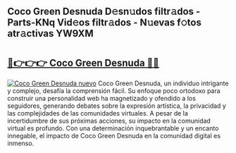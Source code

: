 ## Coco Green Desnuda D𝚎sn𝚞dos filtr𝚊dos - Parts-KNq Vid𝚎os filtr𝚊dos - N𝚞evas f𝚘tos atr𝚊ctivas YW9XM

# <h2><a href="http://mb7mip.tromn.icu/?c=Coco+Green+Desnuda">🔗👉👉👉 Coco Green Desnuda 🔗🔗</a></h2>

[![Coco Green Desnuda nuevo](https://i.imgur.com/pEAQMta.gif)](http://mb7mip.tromn.icu/?c=Coco+Green+Desnuda)
Coco Green Desnuda, un individuo intrigante y complejo, desafía la comprensión fácil. Su enfoque poco ortodoxo para construir una personalidad web ha magnetizado y ofendido a los seguidores, generando debates sobre la expresión artística, la privacidad y las complejidades de las comunidades virtuales. A pesar de la incertidumbre de sus próximas acciones, su impacto en la comunidad virtual es profundo. Con una determinación inquebrantable y un encanto innegable, el impacto de Coco Green Desnuda en la comunidad digital es inmenso.
